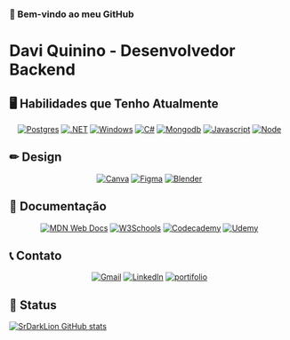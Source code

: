### 👋 Bem-vindo ao meu GitHub
# Davi Quinino - Desenvolvedor Backend



## 🖥️ Habilidades que Tenho Atualmente
<div align="center">
  
[![Postgres](https://img.shields.io/badge/Postgres-%23316192.svg?style=for-the-badge&logo=postgresql&logoColor=white)](#)
[![.NET](https://img.shields.io/badge/.NET-512BD4?style=for-the-badge&logo=dotnet&logoColor=fff)](#)
[![Windows](https://custom-icon-badges.demolab.com/badge/Windows-0078D6?style=for-the-badge&logo=windows11&logoColor=white)](#)
[![C#](https://custom-icon-badges.demolab.com/badge/C%23-512BD4.svg?style=for-the-badge&logo=cshrp&logoColor=white)](#)
[![Mongodb](https://img.shields.io/badge/MongoDB-4EA94B?style=for-the-badge&logo=mongodb&logoColor=white)](#)
[![Javascript](https://img.shields.io/badge/JavaScript-323330?style=for-the-badge&logo=javascript&logoColor=F7DF1E)](#)
[![Node](https://img.shields.io/badge/Node%20js-339933?style=for-the-badge&logo=nodedotjs&logoColor=white)](#)
</div>

## ✏ Design
<div align="center">

[![Canva](https://img.shields.io/badge/Canva-%2300C4CC.svg?style=for-the-badge&logo=Canva&logoColor=white)](#)
[![Figma](https://img.shields.io/badge/Figma-F24E1E?style=for-the-badge&logo=figma&logoColor=white)](#)
[![Blender](https://img.shields.io/badge/Blender-%23F5792A.svg?style=for-the-badge&logo=blender&logoColor=white)](#)
</div>

## 📃 Documentação
<div align="center">

[![MDN Web Docs](https://img.shields.io/badge/MDN%20Web%20Docs-000?style=for-the-badge&logo=mdnwebdocs&logoColor=fff)](#)
[![W3Schools](https://img.shields.io/badge/W3Schools-04AA6D?style=for-the-badge&logo=w3schools&logoColor=fff)](#)
[![Codecademy](https://img.shields.io/badge/Codecademy-%2321759B.svg?style=for-the-badge&logo=codecademy&logoColor=white)](#)
[![Udemy](https://img.shields.io/badge/Udemy-EC5252?style=for-the-badge&logo=Udemy&logoColor=white)](#)

</div>

## 📞 Contato
<div align="center">

[![Gmail](https://img.shields.io/badge/Gmail-D14836?style=for-the-badge&logo=gmail&logoColor=white)](mailto:daviquininooficial@gmail.com)
[![LinkedIn](https://custom-icon-badges.demolab.com/badge/LinkedIn-0A66C2?style=for-the-badge&logo=linkedin-white&logoColor=fff)](https://www.linkedin.com/in/daviquinino/)
[![portifolio](https://img.shields.io/badge/Portfolio-255E63?style=for-the-badge&logo=About.me&logoColor=white)](https://daviquinino.netlify.app)

</div>

## 📌 Status 

[![SrDarkLion GitHub stats](https://github-readme-stats.vercel.app/api?username=srdarklion&show_icons=true&theme=dark&hide=stars,issues)](#)
